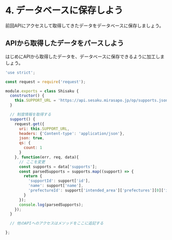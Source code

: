 # 4. データベースに保存しよう
前回APIにアクセスして取得してきたデータをデータベースに保存しましょう。

## APIから取得したデータをパースしよう
はじめにAPIから取得したデータを、データベースに保存できるように加工しましょう。

```lib/shisaku.js
'use strict';

const request = require('request');

module.exports = class Shisaku {
  constructor() {
    this.SUPPORT_URL = 'https://api.sesaku.mirasapo.jp/op/supports.json';
  }

  // 制度情報を取得する
  support() {
    request.get({
      uri: this.SUPPORT_URL,
      headers: {'Content-type': 'application/json'},
      json: true,
      qs: {
        count: 1
      }
    }, function(err, req, data){
      // ここを変更
      const supports = data['supports'];
      const parsedSupports = supports.map((support) => {
        return {
          'supportId': support['id'],
          'name': support['name'],
          'prefectureId': support['intended_area']['prefectures'][0]['id']
        }
      });
      console.log(parsedSupports);
    });
  }

  // 他のAPIへのアクセスはメソッドをここに追記する

};
```
